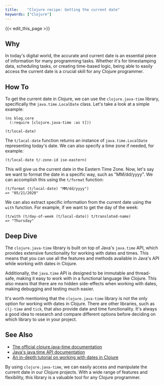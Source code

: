 ```yaml
---
title:    "Clojure recipe: Getting the current date"
keywords: ["Clojure"]
---
```


{{< edit_this_page >}}

## Why 

In today's digital world, the accurate and current date is an essential piece of information for many programming tasks. Whether it's for timestamping data, scheduling tasks, or creating time-based logic, being able to easily access the current date is a crucial skill for any Clojure programmer.

## How To

To get the current date in Clojure, we can use the `clojure.java-time` library, specifically the `java.time.LocalDate` class. Let's take a look at a simple example:

```
(ns blog.core
  (:require [clojure.java-time :as t]))

(t/local-date)
```

The `t/local-date` function returns an instance of `java.time.LocalDate` representing today's date. We can also specify a time zone if needed, for example:

```
(t/local-date t/-zone-id ise-eastern)
```

This will give us the current date in the Eastern Time Zone. Now, let's say we want to format the date in a specific way, such as "MM/dd/yyyy". We can accomplish this using the `t/format` function:

```
(t/format (t/local-date) "MM/dd/yyyy")
=> "05/21/2020"
```

We can also extract specific information from the current date using the `with` function. For example, if we want to get the day of the week:

```
(t/with (t/day-of-week (t/local-date)) t/translated-name)
=> "Thursday"
```

## Deep Dive 

The `clojure.java-time` library is built on top of Java's `java.time` API, which provides extensive functionality for working with dates and times. This means that you can use all the features and methods available in Java's API while working with dates in Clojure.

Additionally, the `java.time` API is designed to be immutable and thread-safe, making it easy to work with in a functional language like Clojure. This also means that there are no hidden side-effects when working with dates, making debugging and testing much easier.

It's worth mentioning that the `clojure.java-time` library is not the only option for working with dates in Clojure. There are other libraries, such as `clj-time` and `tick`, that also provide date and time functionality. It's always a good idea to research and compare different options before deciding on which library to use in your project.

## See Also 

- [The official clojure.java-time documentation](https://clojuredocs.org/clojure.java-time)
- [Java's java.time API documentation](https://docs.oracle.com/javase/8/docs/api/java/time/package-summary.html)
- [An in-depth tutorial on working with dates in Clojure](https://lambdaisland.com/guides/clojure-dates)

By using `clojure.java-time`, we can easily access and manipulate the current date in our Clojure projects. With a wide range of features and flexibility, this library is a valuable tool for any Clojure programmer.